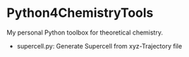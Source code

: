 # Python4ChemistryTools
My personal Python toolbox for theoretical chemistry.

- supercell.py: Generate Supercell from xyz-Trajectory file
